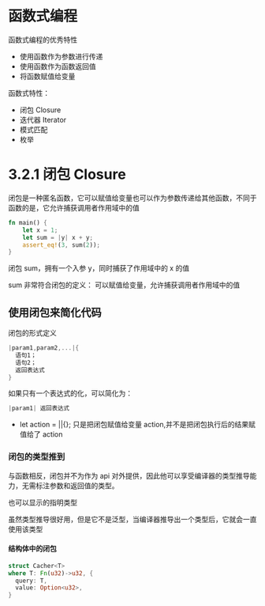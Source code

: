 # 函数式编程

函数式编程的优秀特性

- 使用函数作为参数进行传递
- 使用函数作为函数返回值
- 将函数赋值给变量

函数式特性：

- 闭包 Closure
- 迭代器 Iterator
- 模式匹配
- 枚举

# 3.2.1 闭包 Closure

闭包是一种匿名函数，它可以赋值给变量也可以作为参数传递给其他函数，不同于函数的是，它允许捕获调用者作用域中的值

```rust
fn main() {
    let x = 1;
    let sum = |y| x + y;
    assert_eq!(3, sum(2));
}
```

闭包 sum，拥有一个入参 y，同时捕获了作用域中的 x 的值

sum 非常符合闭包的定义： 可以赋值给变量，允许捕获调用者作用域中的值

## 使用闭包来简化代码

闭包的形式定义

```rust
|param1,param2,...|{
  语句1；
  语句2；
  返回表达式
}
```

如果只有一个表达式的化，可以简化为：

```rust
|param1| 返回表达式
```

- let action = ||{}; 只是把闭包赋值给变量 action,并不是把闭包执行后的结果赋值给了 action

### 闭包的类型推到

与函数相反，闭包并不为作为 api 对外提供，因此他可以享受编译器的类型推导能力，无需标注参数和返回值的类型。

也可以显示的指明类型

虽然类型推导很好用，但是它不是泛型，当编译器推导出一个类型后，它就会一直使用该类型

#### 结构体中的闭包

```rust
struct Cacher<T>
where T: Fn(u32)->u32, {
  query: T,
  value: Option<u32>,
}
```
